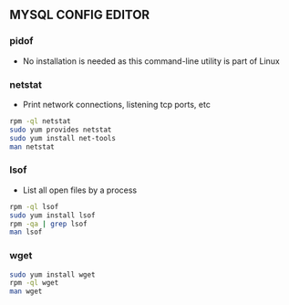## MYSQL CONFIG EDITOR

### pidof
* No installation is needed as this command-line utility is part of Linux 

### netstat 
* Print network connections, listening tcp ports, etc
```sh
rpm -ql netstat
sudo yum provides netstat
sudo yum install net-tools
man netstat
```

### lsof
* List all open files by a process
```sh
rpm -ql lsof
sudo yum install lsof
rpm -qa | grep lsof
man lsof
```

### wget
```sh
sudo yum install wget
rpm -ql wget
man wget
```
